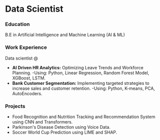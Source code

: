 # Data Scientist

### Education
B.E in Artificial Intelligence and Machine Learning (AI & ML)

### Work Experience
Data scientist @
- **AI Driven HR Analytics:** Optimizing Leave Trends and Workforce Planning.
  -Using: Python, Linear Regression, Random Forest Model, XGBoost, LSTM.
- **Bank Customer Segmentation:** Implementing targeted strategies to increase sales and customer retention.
  -Using: Python, K-means, PCA, AutoEncoders.


### Projects
- Food Recognition and Nutrition Tracking and Recommendation System using CNN and Transformers.
- Parkinson's Disease Detection using Voice Data.
- Soccer World Cup Prediction using LIME and SHAP.
